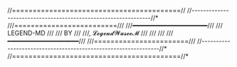 //=========================================//
//---------------------------------------------------------------//*
            ///=========================///
           ///━━━━━━━━━━━━━━━━━━━━///
          ///    LEGEND-MD            ///
         ///          BY               ///
        ///,     𝓛𝓮𝓰𝓮𝓷𝓭𝓦𝓪𝓼𝓮𝓮𝓜       ///
       ///                           ///
      ///━━━━━━━━━━━━━━━━━━━///
     ///=======================///
//---------------------------------------------------------------//*
//=========================================//*
